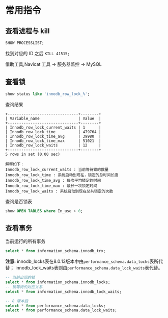 # 常用指令

## 查看进程与 kill

```SQL
SHOW PROCESSLIST;
```

找到对应的 ID 之后 `KILL 41515;`

借助工具,Navicat 工具 -> 服务器监控 -> MySQL

## 查看锁

```SQL
show status like 'innodb_row_lock_%';
```

查询结果

```text
+-------------------------------+--------+
| Variable_name                 | Value  |
+-------------------------------+--------+
| Innodb_row_lock_current_waits | 1      |
| Innodb_row_lock_time          | 479764 |
| Innodb_row_lock_time_avg      | 39980  |
| Innodb_row_lock_time_max      | 51021  |
| Innodb_row_lock_waits         | 12     |
+-------------------------------+--------+
5 rows in set (0.00 sec)

解释如下：
Innodb_row_lock_current_waits : 当前等待锁的数量
Innodb_row_lock_time : 系统启动到现在，锁定的总时间长度
Innodb_row_lock_time_avg : 每次平均锁定的时间
Innodb_row_lock_time_max : 最长一次锁定时间
Innodb_row_lock_waits : 系统启动到现在总共锁定的次数  

```

查询是否锁表

```SQL
show OPEN TABLES where In_use > 0;
```

## 查看事务

当前运行的所有事务

```SQL
select * from information_schema.innodb_trx;
```

**注意:**
innodb_locks表在8.0.13版本中由`performance_schema.data_locks`表所代替；
innodb_lock_waits表则由`performance_schema.data_lock_waits`表代替。

```SQL
-- 当前出现的锁
select * from information_schema.innodb_locks;
-- 锁等待的对应关系 
select * from information_schema.innodb_lock_waits;

-- 8 版本后
select * from performance_schema.data_locks;
select * from performance_schema.data_lock_waits;
```
